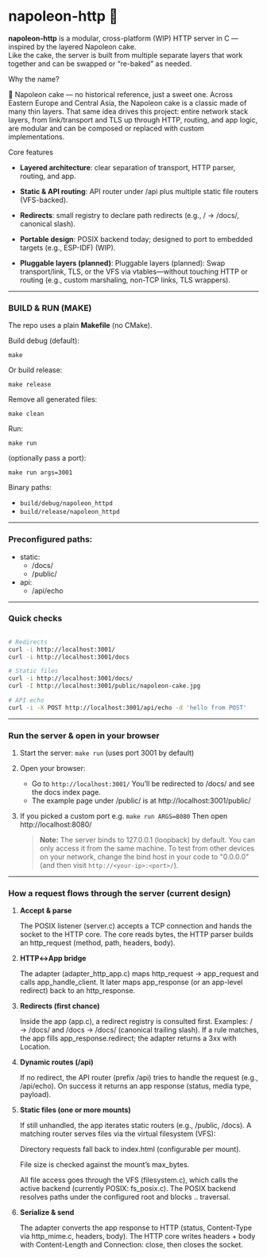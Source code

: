 # **napoleon-http** 🍰

**napoleon-http** is a modular, cross-platform (WIP) HTTP server in C — inspired by the layered Napoleon cake.     
    Like the cake, the server is built from multiple separate layers that work together and can be swapped or “re-baked” as needed.

Why the name?

🍰 Napoleon cake — no historical reference, just a sweet one.
Across Eastern Europe and Central Asia, the Napoleon cake is a classic made of many thin layers.
That same idea drives this project: entire network stack layers, from link/transport and TLS up through HTTP, routing, and app logic, are modular and can be composed or replaced with custom implementations.

Core features

* **Layered architecture**: clear separation of transport, HTTP parser, routing, and app.

* **Static & API routing**: API router under /api plus multiple static file routers (VFS-backed).

* **Redirects**: small registry to declare path redirects (e.g., / → /docs/, canonical slash).

* **Portable design**: POSIX backend today; designed to port to embedded targets (e.g., ESP-IDF) (WIP).

* **Pluggable layers (planned)**: Pluggable layers (planned): Swap transport/link, TLS, or the VFS via vtables—without touching HTTP or routing (e.g., custom marshaling, non-TCP links, TLS wrappers). 
---

### BUILD & RUN (MAKE)

The repo uses a plain **Makefile** (no CMake).


Build debug (default):     

```make```

Or build release:

```make release```

Remove all generated files:

```make clean```

Run:

```make run```

(optionally pass a port):

```make run args=3001```

Binary paths:
 - ```build/debug/napoleon_httpd```
 - ```build/release/napoleon_httpd```

---

### Preconfigured paths:

- static:
    - /docs/
    - /public/
- api:
    - /api/echo

---
### Quick checks 
```bash

# Redirects
curl -i http://localhost:3001/
curl -i http://localhost:3001/docs

# Static files
curl -i http://localhost:3001/docs/
curl -I http://localhost:3001/public/napoleon-cake.jpg

# API echo
curl -i -X POST http://localhost:3001/api/echo -d 'hello from POST'

```
---
### Run the server & open in your browser

1. Start the server:
   ```make run```
   (uses port 3001 by default)

2. Open your browser:
   * Go to ```http://localhost:3001/```
     You’ll be redirected to /docs/ and see the docs index page.
   * The example page under /public/ is at http://localhost:3001/public/

3. If you picked a custom port e.g.
   ```make run ARGS=8080```
   Then open http://localhost:8080/
   > **Note:**
   > The server binds to 127.0.0.1 (loopback) by default. You can only access it from the same machine.
   > To test from other devices on your network, change the bind host in your code to "0.0.0.0" (and then visit ```http://<your-ip>:<port>/```).
---
### How a request flows through the server (current design)

1. **Accept & parse**

    The POSIX listener (server.c) accepts a TCP connection and hands the socket to the HTTP core.
    The core reads bytes, the HTTP parser builds an http_request (method, path, headers, body).

2. **HTTP↔App bridge**

    The adapter (adapter_http_app.c) maps http_request → app_request and calls app_handle_client.
    It later maps app_response (or an app-level redirect) back to an http_response.

3. **Redirects (first chance)**

    Inside the app (app.c), a redirect registry is consulted first.
    Examples: / → /docs/ and /docs → /docs/ (canonical trailing slash).
    If a rule matches, the app fills app_response.redirect; the adapter returns a 3xx with Location.

4. **Dynamic routes (/api)**

    If no redirect, the API router (prefix /api) tries to handle the request (e.g., /api/echo).
    On success it returns an app response (status, media type, payload).

5. **Static files (one or more mounts)**

    If still unhandled, the app iterates static routers (e.g., /public, /docs).
    A matching router serves files via the virtual filesystem (VFS):

    Directory requests fall back to index.html (configurable per mount).

    File size is checked against the mount’s max_bytes.

    All file access goes through the VFS (filesystem.c), which calls the active backend (currently POSIX: fs_posix.c).
    The POSIX backend resolves paths under the configured root and blocks .. traversal.

6. **Serialize & send**

    The adapter converts the app response to HTTP (status, Content-Type via http_mime.c, headers, body).
    The HTTP core writes headers + body with Content-Length and Connection: close, then closes the socket.
